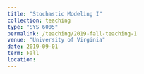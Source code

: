 ```yaml
---
title: "Stochastic Modeling I"
collection: teaching
type: "SYS 6005"
permalink: /teaching/2019-fall-teaching-1
venue: "University of Virginia"
date: 2019-09-01
term: Fall
location: 
---
```


